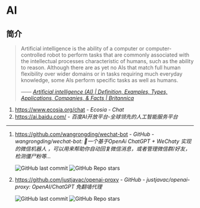 # AI

## 简介

> Artificial intelligence is the ability of a computer or computer-controlled robot to perform tasks that are commonly associated with the intellectual processes characteristic of humans, such as the ability to reason. Although there are as yet no AIs that match full human flexibility over wider domains or in tasks requiring much everyday knowledge, some AIs perform specific tasks as well as humans.
>
> <cite>—— [Artificial intelligence (AI) | Definition, Examples, Types, Applications, Companies, & Facts | Britannica](https://www.britannica.com/technology/artificial-intelligence)</cite>


1. https://www.ecosia.org/chat - *Ecosia - Chat*
2. https://ai.baidu.com/ - *百度AI开放平台-全球领先的人工智能服务平台*

---

1. https://github.com/wangrongding/wechat-bot - *GitHub - wangrongding/wechat-bot: 🤖一个基于OpenAi ChatGPT + WeChaty 实现的微信机器人 ，可以用来帮助你自动回复微信消息，或者管理微信群/好友，检测僵尸粉等...*

    ![GitHub last commit](https://badgen.net/github/last-commit/wangrongding/wechat-bot?icon=github&color=blue)
    ![GitHub Repo stars](https://img.shields.io/github/stars/wangrongding/wechat-bot?style=social)

2. https://github.com/justjavac/openai-proxy - *GitHub - justjavac/openai-proxy: OpenAI/ChatGPT 免翻墙代理*

    ![GitHub last commit](https://badgen.net/github/last-commit/justjavac/openai-proxy?icon=github&color=blue)
    ![GitHub Repo stars](https://img.shields.io/github/stars/justjavac/openai-proxy?style=social)

